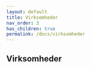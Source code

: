 ```yaml
---
layout: default
title: Virksomheder
nav_order: 3
has_children: true
permalink: /docs/virksomheder
---
```


## Virksomheder
